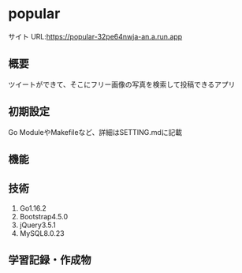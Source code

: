 # popular

サイト URL:https://popular-32pe64nwja-an.a.run.app

## 概要

ツイートができて、そこにフリー画像の写真を検索して投稿できるアプリ

## 初期設定

<p>Go ModuleやMakefileなど、詳細はSETTING.mdに記載</p>

## 機能

## 技術

1. Go1.16.2
2. Bootstrap4.5.0
3. jQuery3.5.1
4. MySQL8.0.23

## 学習記録・作成物
